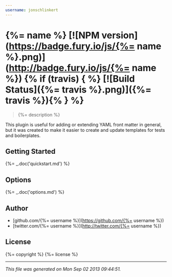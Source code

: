 ```yaml
---
username: jonschlinkert
---
```

# {%= name %} [![NPM version](https://badge.fury.io/js/{%= name %}.png)](http://badge.fury.io/js/{%= name %}) {% if (travis) { %} [![Build Status]({%= travis %}.png)]({%= travis %}){% } %}

> {%= description %}

This plugin is useful for adding or extending YAML front matter in general, but it was created to make it easier to create and update templates for tests and boilerplates. 

## Getting Started
{%= _.doc('quickstart.md') %}

## Options
{%= _.doc('options.md') %}

## Author

+ [github.com/{%= username %}](https://github.com/{%= username %})
+ [twitter.com/{%= username %}](http://twitter.com/{%= username %})

## License
{%= copyright %}
{%= license %}

***

_This file was generated on Mon Sep 02 2013 09:44:51._
